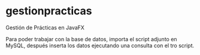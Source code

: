 # gestionpracticas
 Gestión de Prácticas en JavaFX

 Para poder trabajar con la base de datos, importa el script adjunto en MySQL, después inserta los datos ejecutando una consulta con el tro script. 
